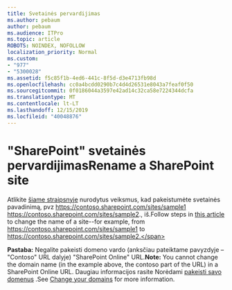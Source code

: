 ```yaml
---
title: Svetainės pervardijimas
ms.author: pebaum
author: pebaum
ms.audience: ITPro
ms.topic: article
ROBOTS: NOINDEX, NOFOLLOW
localization_priority: Normal
ms.custom:
- "977"
- "5300028"
ms.assetid: f5c85f1b-4ed6-441c-8f5d-d3e4713fb98d
ms.openlocfilehash: cc0a4bcdd0290b7c4d4d26531e8043a7feaf0f50
ms.sourcegitcommit: 0f0186044a3597e42ad14c32ca58e7224344dcfa
ms.translationtype: MT
ms.contentlocale: lt-LT
ms.lasthandoff: 12/15/2019
ms.locfileid: "40048876"
---
```

# <a name="rename-a-sharepoint-site"></a><span data-ttu-id="a4a9c-102">"SharePoint" svetainės pervardijimas</span><span class="sxs-lookup"><span data-stu-id="a4a9c-102">Rename a SharePoint site</span></span>

<span data-ttu-id="a4a9c-103">Atlikite [šiame straipsnyje](https://docs.microsoft.com/sharepoint/change-site-address) nurodytus veiksmus, kad pakeistumėte svetainės pavadinimą, pvz https://contoso.sharepoint.com/sites/sample1 https://contoso.sharepoint.com/sites/sample2., iš.</span><span class="sxs-lookup"><span data-stu-id="a4a9c-103">Follow steps in [this article](https://docs.microsoft.com/sharepoint/change-site-address) to change the name of a site--for example, from https://contoso.sharepoint.com/sites/sample1 to https://contoso.sharepoint.com/sites/sample2.</span></span>

<span data-ttu-id="a4a9c-104">**Pastaba:** Negalite pakeisti domeno vardo (anksčiau pateiktame pavyzdyje – "Contoso" URL dalyje) "SharePoint Online" URL.</span><span class="sxs-lookup"><span data-stu-id="a4a9c-104">**Note:** You cannot change the domain name (in the example above, the contoso part of the URL) in a SharePoint Online URL.</span></span> <span data-ttu-id="a4a9c-105">Daugiau informacijos rasite Norėdami [pakeisti savo domenus](https://go.microsoft.com/fwlink/?Linkid=2018696) .</span><span class="sxs-lookup"><span data-stu-id="a4a9c-105">See [Change your domains](https://go.microsoft.com/fwlink/?Linkid=2018696) for more information.</span></span>
  